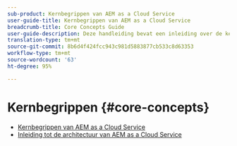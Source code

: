 ```yaml
---
sub-product: Kernbegrippen van AEM as a Cloud Service
user-guide-title: Kernbegrippen van AEM as a Cloud Service
breadcrumb-title: Core Concepts Guide
user-guide-description: Deze handleiding bevat een inleiding over de kernbegrippen van Experience Manager as a Cloud Service, waaronder de architectuur van de nieuwe service.
translation-type: tm+mt
source-git-commit: 8b6d4f424fcc943c981d5883877cb533c8d63353
workflow-type: tm+mt
source-wordcount: '63'
ht-degree: 95%

---
```



# Kernbegrippen {#core-concepts}

+ [Kernbegrippen van AEM as a Cloud Service](/help/core-concepts/home.md)
+ [Inleiding tot de architectuur van AEM as a Cloud Service](architecture.md)